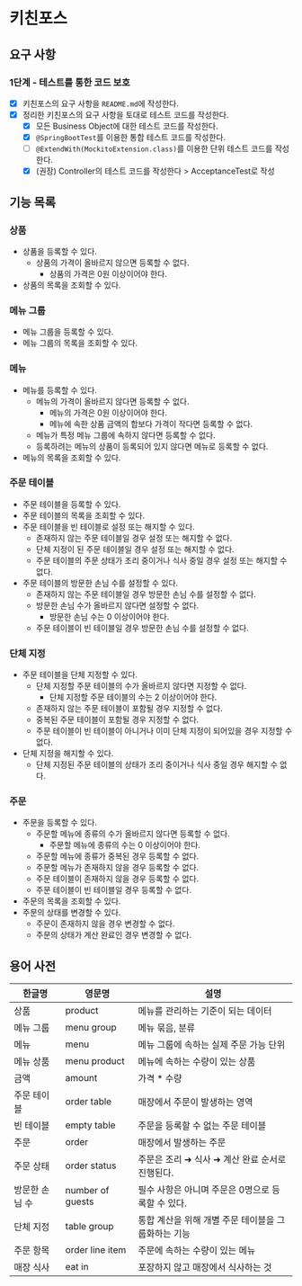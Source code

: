 # 키친포스

## 요구 사항

### 1단계 - 테스트를 통한 코드 보호

- [x] 키친포스의 요구 사항을 `README.md`에 작성한다.
- [x] 정리한 키친포스의 요구 사항을 토대로 테스트 코드를 작성한다.
  - [x] 모든 Business Object에 대한 테스트 코드를 작성한다.
  - [x] `@SpringBootTest`를 이용한 통합 테스트 코드를 작성한다.
  - [ ] `@ExtendWith(MockitoExtension.class)`를 이용한 단위 테스트 코드를 작성한다.
  - [x] (권장) Controller의 테스트 코드를 작성한다 > AcceptanceTest로 작성

## 기능 목록

### 상품

- 상품을 등록할 수 있다.
  - 상품의 가격이 올바르지 않으면 등록할 수 없다.
    - 상품의 가격은 0원 이상이어야 한다.
- 상품의 목록을 조회할 수 있다.

### 메뉴 그룹

- 메뉴 그룹을 등록할 수 있다.
- 메뉴 그룹의 목록을 조회할 수 있다.

### 메뉴

- 메뉴를 등록할 수 있다.
  - 메뉴의 가격이 올바르지 않다면 등록할 수 없다.
    - 메뉴의 가격은 0원 이상이어야 한다.
    - 메뉴에 속한 상품 금액의 합보다 가격이 작다면 등록할 수 없다.
  - 메뉴가 특정 메뉴 그룹에 속하지 않다면 등록할 수 없다.
  - 등록하려는 메뉴의 상품이 등록되어 있지 않다면 메뉴로 등록할 수 없다.
- 메뉴의 목록을 조회할 수 있다.

### 주문 테이블

- 주문 테이블을 등록할 수 있다.
- 주문 테이블의 목록을 조회할 수 있다.
- 주문 테이블을 빈 테이블로 설정 또는 해지할 수 있다.
  - 존재하지 않는 주문 테이블일 경우 설정 또는 해지할 수 없다.
  - 단체 지정이 된 주문 테이블일 경우 설정 또는 해지할 수 없다.
  - 주문 테이블의 주문 상태가 조리 중이거나 식사 중일 경우 설정 또는 해지할 수 없다.
- 주문 테이블의 방문한 손님 수를 설정할 수 있다.
  - 존재하지 않는 주문 테이블일 경우 방문한 손님 수를 설정할 수 없다.
  - 방문한 손님 수가 올바르지 않다면 설정할 수 없다.
    - 방문한 손님 수는 0 이상이어야 한다.
  - 주문 테이블이 빈 테이블일 경우 방문한 손님 수를 설정할 수 없다.

### 단체 지정

- 주문 테이블을 단체 지정할 수 있다.
  - 단체 지정할 주문 테이블의 수가 올바르지 않다면 지정할 수 없다.
    - 단체 지정할 주문 테이블의 수는 2 이상이어야 한다.
  - 존재하지 않는 주문 테이블이 포함될 경우 지정할 수 없다.
  - 중복된 주문 테이블이 포함될 경우 지정할 수 없다.
  - 주문 테이블이 빈 테이블이 아니거나 이미 단체 지정이 되어있을 경우 지정할 수 없다.
- 단체 지정을 해지할 수 있다.
  - 단체 지정된 주문 테이블의 상태가 조리 중이거나 식사 중일 경우 해지할 수 없다.

### 주문

- 주문을 등록할 수 있다.
  - 주문할 메뉴에 종류의 수가 올바르지 않다면 등록할 수 없다.
    - 주문할 메뉴에 종류의 수는 0 이상이어야 한다.
  - 주문할 메뉴에 종류가 중복된 경우 등록할 수 없다.
  - 주문할 메뉴가 존재하지 않을 경우 등록할 수 없다.
  - 주문 테이블이 존재하지 않을 경우 등록할 수 없다.
  - 주문 테이블이 빈 테이블일 경우 등록할 수 없다.
- 주문의 목록을 조회할 수 있다.
- 주문의 상태를 변경할 수 있다.
  - 주문이 존재하지 않을 경우 변경할 수 없다.
  - 주문의 상태가 계산 완료인 경우 변경할 수 없다.

## 용어 사전

| 한글명 | 영문명 | 설명 |
| --- | --- | --- |
| 상품 | product | 메뉴를 관리하는 기준이 되는 데이터 |
| 메뉴 그룹 | menu group | 메뉴 묶음, 분류 |
| 메뉴 | menu | 메뉴 그룹에 속하는 실제 주문 가능 단위 |
| 메뉴 상품 | menu product | 메뉴에 속하는 수량이 있는 상품 |
| 금액 | amount | 가격 * 수량 |
| 주문 테이블 | order table | 매장에서 주문이 발생하는 영역 |
| 빈 테이블 | empty table | 주문을 등록할 수 없는 주문 테이블 |
| 주문 | order | 매장에서 발생하는 주문 |
| 주문 상태 | order status | 주문은 조리 ➜ 식사 ➜ 계산 완료 순서로 진행된다. |
| 방문한 손님 수 | number of guests | 필수 사항은 아니며 주문은 0명으로 등록할 수 있다. |
| 단체 지정 | table group | 통합 계산을 위해 개별 주문 테이블을 그룹화하는 기능 |
| 주문 항목 | order line item | 주문에 속하는 수량이 있는 메뉴 |
| 매장 식사 | eat in | 포장하지 않고 매장에서 식사하는 것 |
